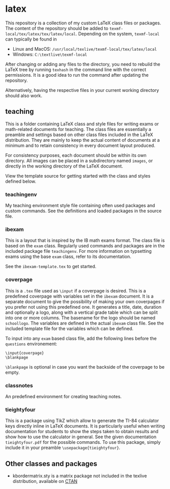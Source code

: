 # latex

This repository is a collection of my custom LaTeX class files or packages. The content of the repository should be added to `texmf-local/tex/latex/tex/latex/local`. Depending on the system, `texmf-local` can typically be found in
* Linux and MacOS: `/usr/local/texlive/texmf-local/tex/latex/local`
* Windows: `C:\textlive\texmf-local`

After changing or adding any files to the directory, you need to rebuild the LaTeX tree by running `texhash` in the command line with the correct permissions. It is a good idea to run the command after updating the repository.

Alternatively, having the respective files in your current working directory should also work.

## teaching
This is a folder containing LaTeX class and style files for writing exams or math-related documents for teaching. The class files are essentially a preamble and settings based on other class files included in the LaTeX distribution. They are mainly to keep the actual content of documents at a minimum and to retain consistency in every document layout produced.

For consistency purposes, each document should be within its own directory. All images can be placed in a subdirectory named `images`, or directly in the working directory of the LaTeX document.

View the template source for getting started with the class and styles defined below.

### teachingenv
My teaching environment style file containing often used packages and custom commands. See the definitions and loaded packages in the source file.


### ibexam
This is a layout that is inspired by the IB math exams format. The class file is based on the `exam` class. Regularly used commands and packages are in the included package file `teachingenv`. For more information on typsetting exams using the base `exam` class, refer to its documentation. 

See the `ibexam-template.tex` to get started.

### coverpage
This is a `.tex` file used as `\input` if a coverpage is desired. This is a predefined coverpage with variables set in the `ibexam` document.
It is a separate document to give the possibility of making your own coverpages if you prefer not using this predefined one. It generates a title, date, duration and optionally a logo, along with a vertical grade table which can be split into one or more columns. The basename for the logo should be named `schoollogo`. The variables are defined in the actual `ibexam` class file. See the included template file for the variables which can be defined.

To input into any `exam` based class file, add the following lines before the `questions` environement:

```
\input{coverpage}
\blankpage
```

`\blankpage` is optional in case you want the backside of the coverpage to be empty.

### classnotes
An predefined environment for creating teaching notes.

### tieightyfour
This is a package using TikZ which allow to generate the TI-84 calculator keys directly inline in LaTeX documents. It is particularly useful when writing documentation for students to show the steps taken to obtain results and show how to use the calculator in general. See the given documentation `tieightyfour.pdf` for the possible commands. To use this package, simply include it in your preamble `\usepackage{tieightyfour}`.

## Other classes and packages
* kbordermatrix.sty is a matrix package not included in the texlive distribution, available on [CTAN](https://www.ctan.org/pkg/kbordermatrix?lang=en)
